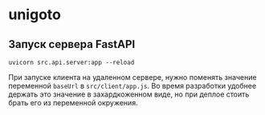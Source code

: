 # unigoto

## Запуск сервера FastAPI

`uvicorn src.api.server:app --reload`

При запуске клиента на удаленном сервере, нужно поменять значение переменной `baseUrl` в `src/client/app.js`. Во время разработки удобнее держать это значение в захардкоженном виде, но при деплое стоить брать его из переменной окружения.
